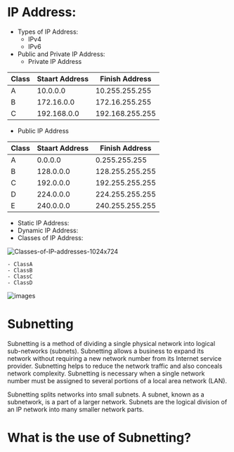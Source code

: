 # IP Address:

- Types of IP Address:
    - IPv4
    - IPv6
- Public and Private IP Address:
  - Private IP Address
    
| Class | Staart Address | Finish Address |
| ----- | -------------- | -------------- |
|  A    |  10.0.0.0      | 10.255.255.255 |
|  B    |  172.16.0.0    | 172.16.255.255 |
|  C    |  192.168.0.0   | 192.168.255.255| 
 
   - Public IP Address
       
| Class | Staart Address | Finish Address |
| ----- | -------------- | -------------- |
|  A    |   0.0.0.0      | 0.255.255.255  |
|  B    |  128.0.0.0     | 128.255.255.255|
|  C    |  192.0.0.0     | 192.255.255.255| 
|  D    |  224.0.0.0     | 224.255.255.255| 
|  E    |  240.0.0.0     | 240.255.255.255| 

- Static IP Address:
- Dynamic IP Address:
- Classes of IP Address:
  
![Classes-of-IP-addresses-1024x724](https://github.com/bobbymehra/Subnetting/assets/64466106/2f6d5e0c-e71e-47e7-800e-89b1bb914825)

    - ClassA
    - ClassB
    - ClassC
    - ClassD
  
![images](https://github.com/bobbymehra/Subnetting/assets/64466106/c1a06e69-9c95-4c7a-8a13-48fa09dc5568)


# Subnetting
Subnetting is a method of dividing a single physical network into logical sub-networks (subnets). Subnetting allows a business to expand its network without requiring a new network number from its Internet service provider. Subnetting helps to reduce the network traffic and also conceals network complexity. Subnetting is necessary when a single network number must be assigned to several portions of a local area network (LAN).

Subnetting splits networks into small subnets. A subnet, known as a subnetwork, is a part of a larger network. Subnets are the logical division of an IP network into many smaller network parts.


# What is the use of Subnetting?

